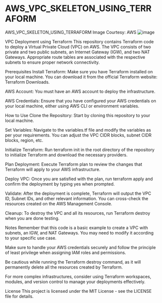 # AWS_VPC_SKELETON_USING_TERRAFORM
AWS_VPC_SKELETON_USING_TERRAFORM
Image Courtesy: AWS
![image](https://github.com/UsaSai99charanteja/AWS_VPC_SKELETON_USING_TERRAFORM/assets/107063715/3fd4bc74-0e13-4892-ad3a-673414de9c79)

VPC Deployment using Terraform
This repository contains Terraform code to deploy a Virtual Private Cloud (VPC) on AWS. The VPC consists of two private and two public subnets, an Internet Gateway (IGW), and two NAT Gateways. Appropriate route tables are associated with the respective subnets to ensure proper network connectivity.

Prerequisites
Install Terraform: Make sure you have Terraform installed on your local machine. You can download it from the official Terraform website: Terraform Downloads.

AWS Account: You must have an AWS account to deploy the infrastructure.

AWS Credentials: Ensure that you have configured your AWS credentials on your local machine, either using AWS CLI or environment variables.

How to Use
Clone the Repository: Start by cloning this repository to your local machine.

Set Variables: Navigate to the variables.tf file and modify the variables as per your requirements. You can adjust the VPC CIDR blocks, subnet CIDR blocks, region, etc.

Initialize Terraform: Run terraform init in the root directory of the repository to initialize Terraform and download the necessary providers.

Plan Deployment: Execute Terraform plan to review the changes that Terraform will apply to your AWS infrastructure.

Deploy VPC: Once you are satisfied with the plan, run terraform apply and confirm the deployment by typing yes when prompted.

Validate: After the deployment is complete, Terraform will output the VPC ID, Subnet IDs, and other relevant information. You can cross-check the resources created on the AWS Management Console.

Cleanup: To destroy the VPC and all its resources, run Terraform destroy when you are done testing.

Notes
Remember that this code is a basic example to create a VPC with subnets, an IGW, and NAT Gateways. You may need to modify it according to your specific use case.

Make sure to handle your AWS credentials securely and follow the principle of least privilege when assigning IAM roles and permissions.

Be cautious while running the Terraform destroy command, as it will permanently delete all the resources created by Terraform.

For more complex infrastructures, consider using Terraform workspaces, modules, and version control to manage your deployments effectively.

License
This project is licensed under the MIT License - see the LICENSE file for details.







